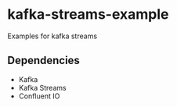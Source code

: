 # kafka-streams-example
Examples for kafka streams

## Dependencies
- Kafka
- Kafka Streams
- Confluent IO

